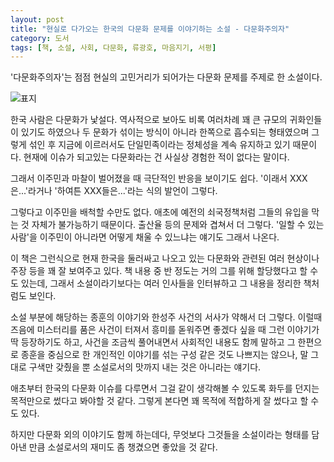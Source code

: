 ```yaml
---
layout: post
title: "현실로 다가오는 한국의 다문화 문제를 이야기하는 소설 - 다문화주의자"
category: 도서
tags: [책, 소설, 사회, 다문화, 류광호, 마음지기, 서평]
---
```


'다문화주의자'는
점점 현실의 고민거리가 되어가는 다문화 문제를 주제로 한 소설이다.

![표지](https://lh3.googleusercontent.com/jE9nLoCk8uthvQU01MvRv7L-rq0Q-4Z-BrXPrKvIQtja5WcuBfvtUn49QJAhCqvRvBvFBi33M51LhA=s480)

한국 사람은 다문화가 낯설다.
역사적으로 보아도 비록 여러차례 꽤 큰 규모의 귀화인들이 있기도 하였으나
두 문화가 섞이는 방식이 아니라 한쪽으로 흡수되는 형태였으며
그렇게 섞인 후 지금에 이르러서도 단일민족이라는 정체성을 계속 유지하고 있기 때문이다.
현재에 이슈가 되고있는 다문화라는 건 사실상 경험한 적이 없다는 말이다.

그래서 이주민과 마찰이 벌어졌을 때 극단적인 반응을 보이기도 쉽다.
'이래서 XXX은...'라거나 '하여튼 XXX들은...'라는 식의 발언이 그렇다.

그렇다고 이주민을 배척할 수만도 없다.
애초에 예전의 쇠국정책처럼 그들의 유입을 막는 것 자체가 불가능하기 때문이다.
출산율 등의 문제와 겹쳐서 더 그렇다.
'일할 수 있는 사람'을 이주민이 아니라면 어떻게 채울 수 있느냐는 얘기도 그래서 나온다.

이 책은 그런식으로 현재 한국을 둘러싸고 나오고 있는
다문화와 관련된 여러 현상이나 주장 등을 꽤 잘 보여주고 있다.
책 내용 중 반 정도는 거의 그를 위해 할당했다고 할 수도 있는데,
그래서 소설이라기보다는 여러 인사들을 인터뷰하고 그 내용을 정리한 책처럼도 보인다.

소설 부분에 해당하는 종훈의 이야기와 한성주 사건의 서사가 약해서 더 그렇다.
이럴때 즈음에 미스터리를 품은 사건이 터져서 흥미를 돋워주면 좋겠다 싶을 때 그런 이야기가 딱 등장하기도 하고,
사건을 조금씩 풀어내면서 사회적인 내용도 함께 말하고
그 한편으로 종훈을 중심으로 한 개인적인 이야기를 섞는 구성 같은 것도 나쁘지는 않으나,
말 그대로 구색만 갖췄을 뿐 소설로서의 맛까지 내는 것은 아니라는 얘기다.

애초부터 한국의 다문화 이슈를 다루면서
그걸 같이 생각해볼 수 있도록 화두를 던지는 목적만으로 썼다고 봐야할 것 같다.
그렇게 본다면 꽤 목적에 적합하게 잘 썼다고 할 수도 있다.

하지만 다문화 외의 이야기도 함께 하는데다,
무엇보다 그것들을 소설이라는 형태를 담아낸 만큼
소설로서의 재미도 좀 챙겼으면 좋았을 것 같다.
